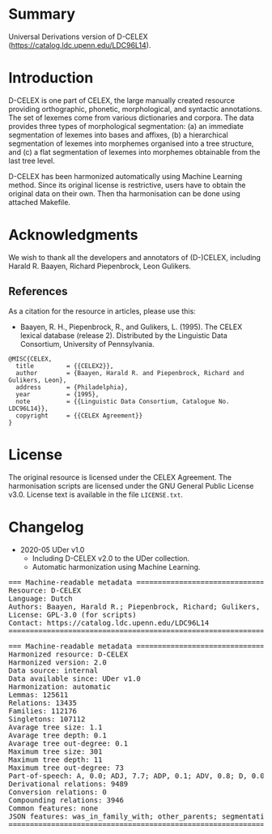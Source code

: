 # Summary

Universal Derivations version of D-CELEX (https://catalog.ldc.upenn.edu/LDC96L14).


# Introduction

D-CELEX is one part of CELEX, the large manually created resource providing orthographic, phonetic, morphological, and syntactic annotations. The set of lexemes come from various dictionaries and corpora. The data provides three types of morphological segmentation: (a) an immediate segmentation of lexemes into bases and affixes, (b) a hierarchical segmentation of lexemes into morphemes organised into a tree structure, and (c) a flat segmentation of lexemes into morphemes obtainable from the last tree level.

D-CELEX has been harmonized automatically using Machine Learning method.
Since its original license is restrictive, users have to obtain the original data on their own. Then tha harmonisation can be done using attached Makefile.


# Acknowledgments

We wish to thank all the developers and annotators of (D-)CELEX, including Harald R. Baayen, Richard Piepenbrock, Leon Gulikers.


## References

As a citation for the resource in articles, please use this:

* Baayen, R. H., Piepenbrock, R., and Gulikers, L. (1995). The CELEX lexical database (release 2). Distributed by the Linguistic Data Consortium, University of Pennsylvania.

```
@MISC{CELEX,
  title         = {{CELEX2}},
  author        = {Baayen, Harald R. and Piepenbrock, Richard and Gulikers, Leon},
  address       = {Philadelphia},
  year          = {1995},
  note          = {{Linguistic Data Consortium, Catalogue No. LDC96L14}},
  copyright     = {{CELEX Agreement}}
}
```


# License

The original resource is licensed under the CELEX Agreement.
The harmonisation scripts are licensed under the GNU General Public License v3.0.
License text is available in the file `LICENSE.txt`.


# Changelog

* 2020-05 UDer v1.0
    * Including D-CELEX v2.0 to the UDer collection.
    * Automatic harmonization using Machine Learning.


<pre>
=== Machine-readable metadata =================================================
Resource: D-CELEX
Language: Dutch
Authors: Baayen, Harald R.; Piepenbrock, Richard; Gulikers, Leon
License: GPL-3.0 (for scripts)
Contact: https://catalog.ldc.upenn.edu/LDC96L14
===============================================================================
</pre>

<pre>
=== Machine-readable metadata =================================================
Harmonized resource: D-CELEX
Harmonized version: 2.0
Data source: internal
Data available since: UDer v1.0
Harmonization: automatic
Lemmas: 125611
Relations: 13435
Families: 112176
Singletons: 107112
Avarage tree size: 1.1
Avarage tree depth: 0.1
Avarage tree out-degree: 0.1
Maximum tree size: 301
Maximum tree depth: 11
Maximum tree out-degree: 73
Part-of-speech: A, 0.0; ADJ, 7.7; ADP, 0.1; ADV, 0.8; D, 0.0; N, 1.1; NOUN, 62.8; NUM, 0.2; P, 0.0; V, 0.0; VERB, 7.8; X, 19.4
Derivational relations: 9489
Conversion relations: 0
Compounding relations: 3946
Common features: none
JSON features: was_in_family_with; other_parents; segmentation_hierarch; segmentation; morpheme_order
===============================================================================
</pre>

